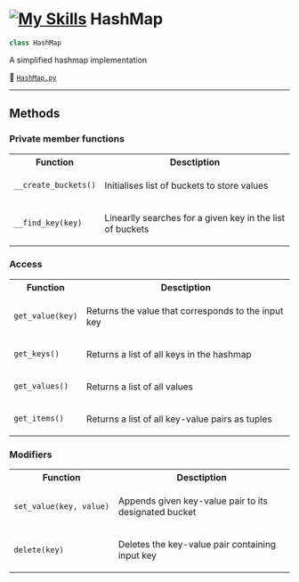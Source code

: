 # [![My Skills](https://skillicons.dev/icons?i=py)](https://skillicons.dev) HashMap
```py
class HashMap
```
A simplified hashmap implementation

📄 [`HashMap.py`](./HashMap.py)

---

## Methods
### Private member functions
<table>

<tr>
<th> Function </th> <th> Desctiption </th>
</tr>

<tr>
<td>

```py
__create_buckets()
```

</td>
<td>

Initialises list of buckets to store values

</td>
</tr>

<tr>
<td>

```py
__find_key(key)
```

</td>
<td>

Linearlly searches for a given key in the list of buckets

</td>
</tr>

</table>

### Access
<table>

<tr>
<th> Function </th> <th> Desctiption </th>
</tr>

<tr>
<td>

```py
get_value(key)
```

</td>

<td>

Returns the value that corresponds to the input key

</td>
</tr>

<tr>
<td>

```py
get_keys()
```

</td>

<td>

Returns a list of all keys in the hashmap

</td>
</tr>

<tr>
<td>

```py
get_values()
```

</td>

<td>

Returns a list of all values

</td>
</tr>

<tr>
<td>

```py
get_items()
```

</td>

<td>

Returns a list of all key-value pairs as tuples

</td>
</tr>

</table>

### Modifiers
<table>

<tr>
<th> Function </th> <th> Desctiption </th>
</tr>

<tr>
<td>

```py
set_value(key, value)
```

</td>
<td>

Appends given key-value pair to its designated bucket

</td>
</tr>

<tr>
<td>

```py
delete(key)
```

</td>
<td>

Deletes the key-value pair containing input key

</td>
</tr>

</table>
